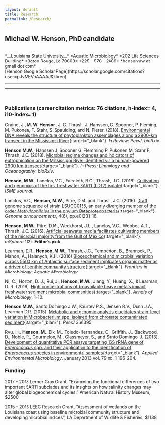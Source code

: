 ```yaml
---
layout: default
title: Research
permalink: /Research/
---
```

<script type='text/javascript' src='https://d1bxh8uas1mnw7.cloudfront.net/assets/embed.js'></script>


## Michael W. Henson, PhD candidate

<br>
*__Louisiana State University__*  
*Aquatic Microbiology*  
*202 Life Sciences Building*  
*Baton Rouge, La 70803*  
*225 - 578 - 2688*  
*hensonmw at gmail dot com*  

<br>
[Henson Google Scholar Page](https://scholar.google.com/citations?user=pJvMEVoAAAAJ&hl=en)
<br>

---
---
<br>

### Publications (career citation metrics: 76 citations, h-index= 4, i10-index= 1)

<div style="float: right; padding-left: 15px" class='altmetric-embed' data-badge-type='donut' data-link-target='_blank' data-doi="10.1101/261727"></div>

Craine, J., **M. W. Henson**, J. C. Thrash, J. Hanssen, G. Spooner, P. Fleming, M. Pukonen, F. Stahr, S. Spaulding,
and N. Fierer. (2018). [Environmental DNA reveals the structure of phytoplankton assemblages along a 2900-km transect
 in the Mississippi River](https://doi.org/10.1101/261727){:target="_blank"}. *In Review: PeerJ*. *bioRxiv*

<div style="float: right; padding-left: 15px" class='altmetric-embed' data-badge-type='donut' data-link-target='_blank' data-doi="10.1101/091512"></div>

**Henson M.W**., Hanssen J, Spooner G, Flemming P, Pukonen M, Stahr F, Thrash, J.C. (2018). [Microbial regime changes
and indicators of eutrophication on the Mississippi River identified via a human-powered 2900 km transect](https://doi.org/10.1101/091512){:target="_blank"}. *In Press: Limnology and Oceanography*. *bioRxiv*.

<div style="float: right; padding-left: 15px" class='altmetric-embed' data-badge-type='donut' data-link-target='_blank' data-doi="10.1038/s41396-018-0092-2"></div>

**Henson, M.W.**, Lanclos, V.C., Faircloth, B.C., Thrash, J.C. (2018). [Cultivation and genomics of the first freshwater SAR11 (LD12) isolate](https://www.nature.com/articles/s41396-018-0092-2){:target="_blank"}.
  *ISME Journal*.

<div style="float: right; padding-left: 15px" class='altmetric-embed' data-badge-type='donut' data-link-target='_blank' data-doi="10.1128/genomeA.01231-16"></div>

Lanclos, V.C., **Henson, M.W.**, Pitre, D.M. and Thrash, J.C. (2016). [Draft genome sequence of strain LSUCC0135, an
early diverging member of the order *Methylophilales* in the phylum Betaproteobacteria](http://genomea.asm.org/content/4/6/e01231-16.full){:target="_blank"}. *Genome announcements*, 4(6), pp.e01231-16.

<div style="float: right; padding-left: 15px" class='altmetric-embed' data-badge-type='donut' data-link-target='_blank' data-doi="10.1128/mSphere.00028-16"></div>

**Henson, M.W.**, Pitre, D.M., Weckhorst, J.L., Lanclos, V.C., Webber, A.T., Thrash, J.C. (2016). [Artificial seawater
media facilitates cultivating members of the microbial majority from the Gulf of Mexico](http://msphere.asm.org/content/1/2/e00028-16){:target="_blank"}. *mSphere* 1(2). **Editor’s pick**

<div style="float: right; padding-left: 15px" class='altmetric-embed' data-badge-type='donut' data-link-target='_blank' data-doi="10.3389/fmicb.2016.00284"></div>

Learman, D.R., **Henson, M.W.**, Thrash, J.C., Temperton, B., Brannock, P., Mahon, A., Halanych, K.H. (2016)
[Biogeochemical and microbial variation across 5500 km of Antarctic surface sediment implicates organic matter as a
driver of benthic community structure](https://dx.doi.org/10.3389/fmicb.2016.00284){:target="_blank"}. *Frontiers in Microbiology: Aquatic Microbiology*.

<div style="float: right; padding-left: 15px" class='altmetric-embed' data-badge-type='donut' data-link-target='_blank' data-doi="10.1007/s13213-015-1189-8"></div>

Ni, C., Horton, D. J., Rui, J., **Henson, M.W.**, Jiang, Y., Huang, X., & Learman, D. R. (2016). [High concentrations of bioavailable
heavy metals impact freshwater sediment microbial communities](https://link.springer.com/article/10.1007/s13213-015-1189-8){:target="_blank"}. *Annals of Microbiology*, 1-10.

<div style="float: right; padding-left: 15px" class='altmetric-embed' data-badge-type='donut' data-link-target='_blank' data-doi="10.7717/peerj.1395"></div>

**Henson M.W.**, Santo Domingo J.W., Kourtev P.S., Jensen R.V., Dunn J.A., Learman D.R. (2015). [Metabolic and genomic
analysis elucidates strain-level variation in Microbacterium spp. isolated from chromate contaminated sediment](https://dx.doi.org/10.7717/peerj.1395){:target="_blank"}. *PeerJ* 3:e1395

<div style="float: right; padding-left: 15px" class='altmetric-embed' data-badge-type='donut' data-link-target='_blank' data-doi="10.1128/AEM.02802-12"></div>

Ryu, H., **Henson, M.**, Elk, M., Toledo-Hernandez, C., Griffith, J., Blackwood, D., Noble, R., Gourmelon, M.,
Glassmeyer, S., and Santo Domingo, J. (2013). [Development of quantitative PCR assays targeting 16S rRNA gene of
*Enterococcus* spp. and their application to the identification of *Enterococcus* species in environmental samples](http://aem.asm.org/content/79/1/196.full){:target="_blank"}. *Applied Environmental Microbiology*. January 2013 vol. 79 no. 1 196-204.

### Funding

2017 - 2018	Lerner Gray Grant, “Examining the functional differences of two important SAR11 subclades and its insights on how
salinity changes may alter global biogeochemical cycles.” American Natural History Museum, $2500

2015 - 2016	LEEC Research Grant, “Assessment of wetlands on the Louisiana coast using baseline microbial community structure
and developing microbial indices”, LA Department of Wildlife & Fisheries, $1138
